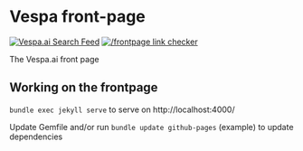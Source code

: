 <!-- Copyright Yahoo. All rights reserved. -->
# Vespa front-page
[![Vespa.ai Search Feed](https://github.com/vespa-engine/frontpage/actions/workflows/feed.yml/badge.svg)](https://github.com/vespa-engine/frontpage/actions/workflows/feed.yml)
[![/frontpage link checker](https://cd.screwdriver.cd/pipelines/7037/link-checker-frontpage/badge)](https://cd.screwdriver.cd/pipelines/7037/)

The Vespa.ai front page

## Working on the frontpage
```bundle exec jekyll serve``` to serve on http://localhost:4000/

Update Gemfile and/or run ```bundle update github-pages``` (example) to update dependencies
